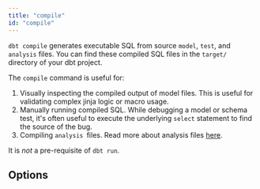 ```yaml
---
title: "compile"
id: "compile"
---
```


`dbt compile` generates executable SQL from source `model`, `test`, and `analysis` files. You can find these compiled SQL files in the `target/` directory of your dbt project.

The `compile` command is useful for:

1. Visually inspecting the compiled output of model files. This is useful for validating complex jinja logic or macro usage.
2. Manually running compiled SQL. While debugging a model or schema test, it's often useful to execute the underlying `select` statement to find the source of the bug.
3. Compiling `analysis `files. Read more about analysis files [here](analyses).

It is _not_ a pre-requisite of `dbt run`.

## Options
